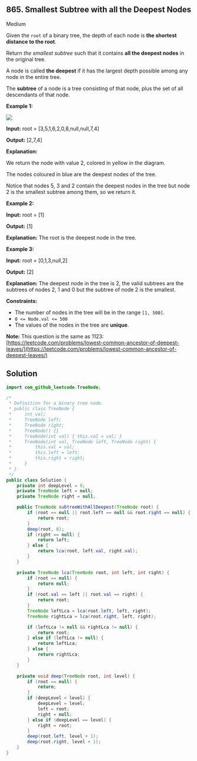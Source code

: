 ## 865\. Smallest Subtree with all the Deepest Nodes

Medium

Given the `root` of a binary tree, the depth of each node is **the shortest distance to the root**.

Return _the smallest subtree_ such that it contains **all the deepest nodes** in the original tree.

A node is called **the deepest** if it has the largest depth possible among any node in the entire tree.

The **subtree** of a node is a tree consisting of that node, plus the set of all descendants of that node.

**Example 1:**

![](https://s3-lc-upload.s3.amazonaws.com/uploads/2018/07/01/sketch1.png)

**Input:** root = [3,5,1,6,2,0,8,null,null,7,4]

**Output:** [2,7,4]

**Explanation:**

We return the node with value 2, colored in yellow in the diagram.

The nodes coloured in blue are the deepest nodes of the tree.

Notice that nodes 5, 3 and 2 contain the deepest nodes in the tree but node 2 is the smallest subtree among them, so we return it.

**Example 2:**

**Input:** root = [1]

**Output:** [1]

**Explanation:** The root is the deepest node in the tree.

**Example 3:**

**Input:** root = [0,1,3,null,2]

**Output:** [2]

**Explanation:** The deepest node in the tree is 2, the valid subtrees are the subtrees of nodes 2, 1 and 0 but the subtree of node 2 is the smallest.

**Constraints:**

*   The number of nodes in the tree will be in the range `[1, 500]`.
*   `0 <= Node.val <= 500`
*   The values of the nodes in the tree are **unique**.

**Note:** This question is the same as 1123: [https://leetcode.com/problems/lowest-common-ancestor-of-deepest-leaves/](https://leetcode.com/problems/lowest-common-ancestor-of-deepest-leaves/)

## Solution

```java
import com_github_leetcode.TreeNode;

/*
 * Definition for a binary tree node.
 * public class TreeNode {
 *     int val;
 *     TreeNode left;
 *     TreeNode right;
 *     TreeNode() {}
 *     TreeNode(int val) { this.val = val; }
 *     TreeNode(int val, TreeNode left, TreeNode right) {
 *         this.val = val;
 *         this.left = left;
 *         this.right = right;
 *     }
 * }
 */
public class Solution {
    private int deepLevel = 0;
    private TreeNode left = null;
    private TreeNode right = null;

    public TreeNode subtreeWithAllDeepest(TreeNode root) {
        if (root == null || root.left == null && root.right == null) {
            return root;
        }
        deep(root, 0);
        if (right == null) {
            return left;
        } else {
            return lca(root, left.val, right.val);
        }
    }

    private TreeNode lca(TreeNode root, int left, int right) {
        if (root == null) {
            return null;
        }
        if (root.val == left || root.val == right) {
            return root;
        }
        TreeNode leftLca = lca(root.left, left, right);
        TreeNode rightLca = lca(root.right, left, right);

        if (leftLca != null && rightLca != null) {
            return root;
        } else if (leftLca != null) {
            return leftLca;
        } else {
            return rightLca;
        }
    }

    private void deep(TreeNode root, int level) {
        if (root == null) {
            return;
        }
        if (deepLevel < level) {
            deepLevel = level;
            left = root;
            right = null;
        } else if (deepLevel == level) {
            right = root;
        }
        deep(root.left, level + 1);
        deep(root.right, level + 1);
    }
}
```